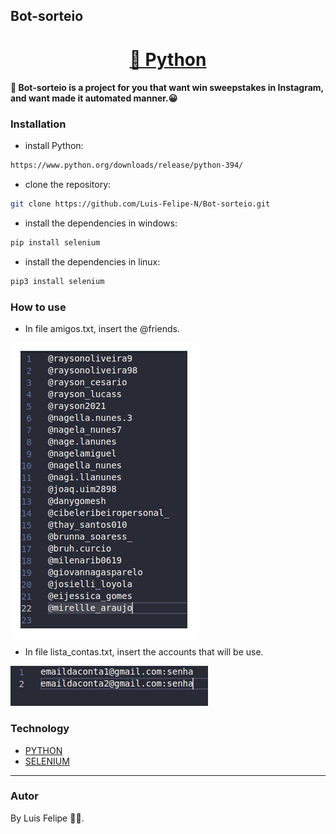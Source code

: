 ## Bot-sorteio

<h1 align="center">
    <a href="https://www.python.org/"> 🔗 Python </a>
</h1>
             
#### :rocket: Bot-sorteio is a project for you that want win sweepstakes in Instagram, and want made it automated manner.:grinning:

### Installation

- install Python:

```sh
https://www.python.org/downloads/release/python-394/
```

- clone the repository:

```sh
git clone https://github.com/Luis-Felipe-N/Bot-sorteio.git
```

- install the dependencies in windows:

```sh
pip install selenium
```

- install the dependencies in linux:

```sh
pip3 install selenium
```



### How to use


- In file amigos.txt, insert the @friends.

<img src="/assets/exemplo1.png">

- In file lista_contas.txt, insert the accounts that will be use.

<img src="/assets/exemplo2.png">

### Technology

- [PYTHON](https://www.python.org/)
- [SELENIUM](https://www.selenium.dev/)

---

### Autor

By Luis Felipe 🤙🏾.
